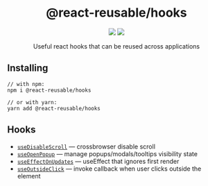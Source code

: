 <h1 align="center">@react-reusable/hooks</h1>
<p align="center">
  <img src="https://img.shields.io/github/languages/top/golubkov-p/react-reusable?style=flat-square"> <img src="https://img.shields.io/github/last-commit/golubkov-p/react-reusable?style=flat-square">
</p>

<p align="center">Useful react hooks that can be reused across applications</p>

## Installing

```
// with npm:
npm i @react-reusable/hooks

// or with yarn:
yarn add @react-reusable/hooks
```

## Hooks

- [`useDisableScroll`](https://github.com/Golubkov-P/react-reusable/tree/main/packages/hooks/lib/useDisableScroll#readme) — crossbrowser disable scroll
- [`useOpenPopup`](https://github.com/Golubkov-P/react-reusable/tree/main/packages/hooks/lib/useOpenPopup#readme) — manage popups/modals/tooltips visibility state
- [`useEffectOnUpdates`](https://github.com/Golubkov-P/react-reusable/tree/main/packages/hooks/lib/useEffectOnUpdates#readme) — useEffect that ignores first render
- [`useOutsideClick`](https://github.com/Golubkov-P/react-reusable/tree/main/packages/hooks/lib/useOutsideClick#readme) — invoke callback when user clicks outside the element
